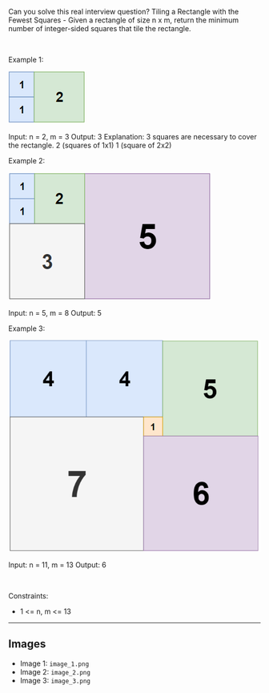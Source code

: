 Can you solve this real interview question? Tiling a Rectangle with the Fewest Squares - Given a rectangle of size n x m, return the minimum number of integer-sided squares that tile the rectangle.

 

Example 1:

![Example 1](./image_1.png)


Input: n = 2, m = 3
Output: 3
Explanation: 3 squares are necessary to cover the rectangle.
2 (squares of 1x1)
1 (square of 2x2)

Example 2:

![Example 2](./image_2.png)


Input: n = 5, m = 8
Output: 5


Example 3:

![Example 3](./image_3.png)


Input: n = 11, m = 13
Output: 6


 

Constraints:

 * 1 <= n, m <= 13

---

## Images

- Image 1: `image_1.png`
- Image 2: `image_2.png`
- Image 3: `image_3.png`
